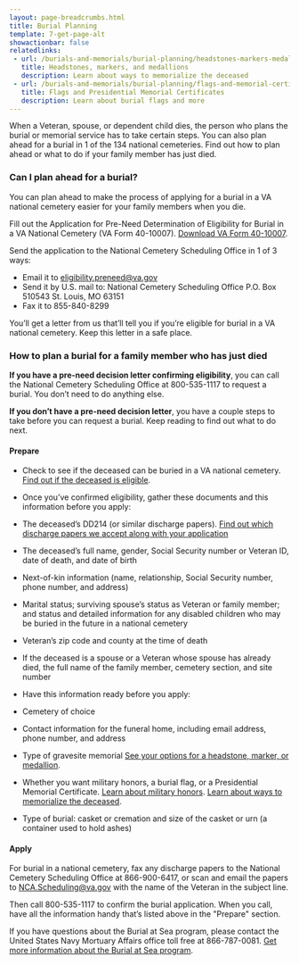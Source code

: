 ```yaml
---
layout: page-breadcrumbs.html
title: Burial Planning
template: 7-get-page-alt
showactionbar: false
relatedlinks:
 - url: /burials-and-memorials/burial-planning/headstones-markers-medallions
   title: Headstones, markers, and medallions
   description: Learn about ways to memorialize the deceased
 - url: /burials-and-memorials/burial-planning/flags-and-memorial-certificates
   title: Flags and Presidential Memorial Certificates
   description: Learn about burial flags and more
---
```


When a Veteran, spouse, or dependent child dies, the person who plans the burial or memorial service has to take certain steps. You can also plan ahead for a burial in 1 of the 134 national cemeteries. Find out how to plan ahead or what to do if your family member has just died. 

<div class="call-out" markdown="0">

### Can I plan ahead for a burial?

You can plan ahead to make the process of applying for a burial in a VA national cemetery easier for your family members when you die. 

Fill out the Application for Pre-Need Determination of Eligibility for Burial in a VA National Cemetery (VA Form 40-10007). [Download VA Form 40-10007](https://www.va.gov/vaforms/va/pdf/VA40-10007.pdf).

Send the application to the National Cemetery Scheduling Office in 1 of 3 ways:
- Email it to eligibility.preneed@va.gov
- Send it by U.S. mail to: 
National Cemetery Scheduling Office
P.O. Box 510543
St. Louis, MO 63151
- Fax it to 855-840-8299

You’ll get a letter from us that’ll tell you if you’re eligible for burial in a VA national cemetery. Keep this letter in a safe place. 

</div>

### How to plan a burial for a family member who has just died

**If you have a pre-need decision letter confirming eligibility**, you can call the National Cemetery Scheduling Office at <span class="tel">800-535-1117</span> to request a burial. You don’t need to do anything else.

**If you don’t have a pre-need decision letter**, you have a couple steps to take before you can request a burial. Keep reading to find out what to do next.

#### Prepare
- Check to see if the deceased can be buried in a VA national cemetery. [Find out if the deceased is eligible](/burials-and-memorials/eligibility).
- Once you’ve confirmed eligibility, gather these documents and this information before you apply:
 - The deceased’s DD214 (or similar discharge papers). [Find out which discharge papers we accept along with your application](http://www.cem.va.gov/CEM/hmm/discharge_documents.asp)
 - The deceased’s full name, gender, Social Security number or Veteran ID, date of death, and date of birth
 - Next-of-kin information (name, relationship, Social Security number, phone number, and address)
 - Marital status; surviving spouse’s status as Veteran or family member; and status and detailed information for any disabled children who may be buried in the future in a national cemetery
 - Veteran’s zip code and county at the time of death
 - If the deceased is a spouse or a Veteran whose spouse has already died, the full name of the family member, cemetery section, and site number

- Have this information ready before you apply:
 - Cemetery of choice
 - Contact information for the funeral home, including email address, phone number, and address
 - Type of gravesite memorial [See your options for a headstone, marker, or medallion](burials-and-memorials/burial-planning/headstones-markers-medallions).
 - Whether you want military honors, a burial flag, or a Presidential Memorial Certificate. [Learn about military honors](https://www.dmdc.osd.mil/mfh/getLinks.do?tab=Services). [Learn about ways to memorialize the deceased](burials-and-memorials/burial-planning/flags-and-memorial-certificates).
 - Type of burial: casket or cremation and size of the casket or urn (a container used to hold ashes)


#### Apply 
For burial in a national cemetery, fax any discharge papers to the National Cemetery Scheduling Office at 866-900-6417, or scan and email the papers to NCA.Scheduling@va.gov with the name of the Veteran in the subject line. 

Then call 800-535-1117 to confirm the burial application. When you call, have all the information handy that’s listed above in the "Prepare" section. 

<div class="call-out" markdown="0">

If you have questions about the Burial at Sea program, please contact the United States Navy Mortuary Affairs office toll free at 866-787-0081. [Get more information about the Burial at Sea program](http://www.navy.mil/navydata/nav_legacy.asp?id=204).

</div>
